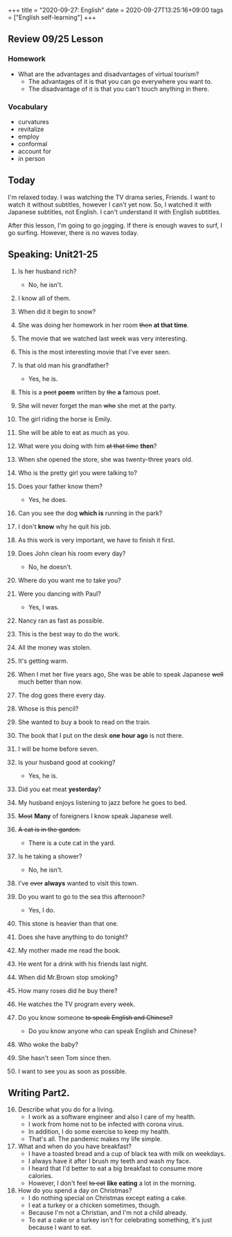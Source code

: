 +++
title =  "2020-09-27: English"
date = 2020-09-27T13:25:16+09:00
tags = ["English self-learning"]
+++

## Review 09/25 Lesson

### Homework

* What are the advantages and disadvantages of virtual tourism?
    - The advantages of it is that you can go everywhere you want to.
    - The disadvantage of it is that you can't touch anything in there.

### Vocabulary

* curvatures
* revitalize
* employ
* conformal
* account for
* in person

## Today

I'm relaxed today.
I was watching the TV drama series, Friends.
I want to watch it without subtitles, however I can't yet now.
So, I watched it with Japanese subtitles, not English. 
I can't understand it with English subtitles.

After this lesson, I'm going to go jogging.
If there is enough waves to surf, I go surfing.
However, there is no waves today.

## Speaking: Unit21-25

1. Is her husband rich?
    - No, he isn't.
2. I know all of them.
3. When did it begin to snow?
4. She was doing her homework in her room ~~then~~ **at that time**.
5. The movie that we watched last week was very interesting.
6. This is the most interesting movie that I've ever seen.
7. Is that old man his grandfather?
    - Yes, he is.
8. This is a ~~poet~~ **poem** written by ~~the~~ **a** famous poet.
9. She will never forget the man ~~who~~ she met at the party.
10. The girl riding the horse is Emily. 

1. She will be able to eat as much as you.
2. What were you doing with him ~~at that time~~ **then**?
3. When she opened the store, she was twenty-three years old.
4. Who is the pretty girl you were talking to?
5. Does your father know them?
    - Yes, he does.
6. Can you see the dog **which is** running in the park?
7. I don't **know** why he quit his job.
8. As this work is very important, we have to finish it first.
9. Does John clean his room every day?
    - No, he doesn't.
10. Where do you want me to take you?

1. Were you dancing with Paul?
    - Yes, I was.
2. Nancy ran as fast as possible.
3. This is the best way to do the work.
4. All the money was stolen.
5. It's getting warm.
6. When I met her five years ago, She was be able to speak Japanese ~~well~~ much better than now.
7. The dog goes there every day.
8. Whose is this pencil?
9. She wanted to buy a book to read on the train. 
10. The book that I put on the desk **one hour ago** is not there.

1. I will be home before seven.
2. Is your husband good at cooking?
    - Yes, he is.
3. Did you eat meat **yesterday**?
4. My husband enjoys listening to jazz before he goes to bed.
5. ~~Most~~ **Many** of foreigners I know speak Japanese well.
6. ~~A cat is in the garden.~~
    - There is a cute cat in the yard.
7. Is he taking a shower?
    - No, he isn't.
8. I've ~~ever~~ **always** wanted to visit this town.
9. Do you want to go to the sea this afternoon?
    - Yes, I do.
10. This stone is heavier than that one.

1. Does she have anything to do tonight?
2. My mother made me read the book.
3. He went for a drink with his friends last night.
4. When did Mr.Brown stop smoking?
5. How many roses did he buy there?
6. He watches the TV program every week.
7. Do you know someone ~~to speak English and Chinese?~~
    - Do you know anyone who can speak English and Chinese?
8. Who woke the baby?
9. She hasn't seen Tom since then.
10. I want to see you as soon as possible.

## Writing Part2.

16. Describe what you do for a living.
    - I work as a software engineer and also I care of my health.
    - I work from home not to be infected with corona virus.
    - In addition, I do some exercise to keep my health.
    - That's all. The pandemic makes my life simple.
17. What and when do you have breakfast?
    - I have a toasted bread and a cup of black tea with milk on weekdays.
    - I always have it after I brush my teeth and wash my face.
    - I heard that I'd better to eat a big breakfast to consume more calories.
    - However, I don't feel ~~to eat~~ **like eating** a lot in the morning.
18. How do you spend a day on Christmas?
    - I do nothing special on Christmas except eating a cake.
    - I eat a turkey or a chicken sometimes, though.
    - Because I'm not a Christian, and I'm not a child already.
    - To eat a cake or a turkey isn't for celebrating something, it's just because I want to eat.
